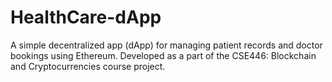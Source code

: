 # HealthCare-dApp

A simple decentralized app (dApp) for managing patient records and doctor bookings using Ethereum. Developed as a part of the CSE446: Blockchain and Cryptocurrencies course project.
